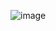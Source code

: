 ![image](https://user-images.githubusercontent.com/101136369/172868038-8e8b3960-0d4c-43c0-892e-44588d194ed8.png)


<!--
**RobinsonBarker/robinsonbarker** is a ✨ _special_ ✨ repository because its `README.md` (this file) appears on your GitHub profile.![Uploading image.png…]()


Here are some ideas to get you started:

- 🔭 I’m currently working on ...
- 🌱 I’m currently learning ...
- 👯 I’m looking to collaborate on ...
- 🤔 I’m looking for help with ...
- 💬 Ask me about ...
- 📫 How to reach me: ...
- 😄 Pronouns: ...
- ⚡ Fun fact: ...
-->
